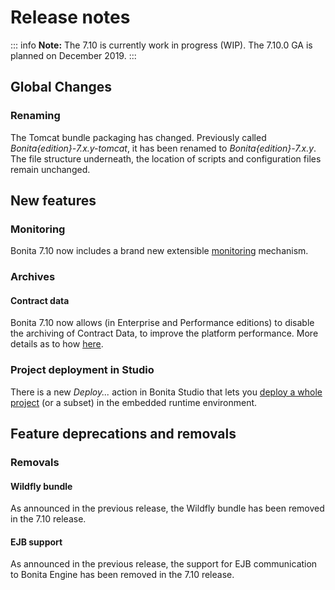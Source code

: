 # Release notes

::: info
**Note:** The 7.10 is currently work in progress (WIP). The 7.10.0 GA is planned on December 2019.
:::

## Global Changes
### Renaming
The Tomcat bundle packaging has changed. Previously called _Bonita{edition}-7.x.y-tomcat_, it has been renamed to _Bonita{edition}-7.x.y_.
The file structure underneath, the location of scripts and configuration files remain unchanged.

## New features

### Monitoring
Bonita 7.10 now includes a brand new extensible [monitoring](runtime-monitoring.md) mechanism.

### Archives
#### Contract data
Bonita 7.10 now allows (in Enterprise and Performance editions) to disable the archiving of Contract Data, to improve the platform performance. More details as to how [here](configurable-archive.md).

### Project deployment in Studio
There is a new _Deploy..._ action in Bonita Studio that lets you [deploy a whole project](project_deploy_in_dev_suite.md) (or a subset) in the embedded runtime environment.

## Feature deprecations and removals

### Removals
#### Wildfly bundle
As announced in the previous release, the Wildfly bundle has been removed in the 7.10 release.

#### EJB support
As announced in the previous release, the support for EJB communication to Bonita Engine has been removed in the 7.10 release.

